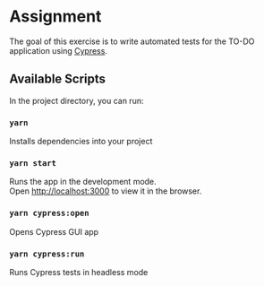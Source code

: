 # Assignment

The goal of this exercise is to write automated tests for the TO-DO application using [Cypress](https://docs.cypress.io).

## Available Scripts

In the project directory, you can run:

### `yarn`

Installs dependencies into your project

### `yarn start`

Runs the app in the development mode.<br>
Open [http://localhost:3000](http://localhost:3000) to view it in the browser.

### `yarn cypress:open`

Opens Cypress GUI app

### `yarn cypress:run`

Runs Cypress tests in headless mode
